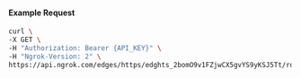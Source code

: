 <!-- Code generated for API Clients. DO NOT EDIT. -->

#### Example Request

```bash
curl \
-X GET \
-H "Authorization: Bearer {API_KEY}" \
-H "Ngrok-Version: 2" \
https://api.ngrok.com/edges/https/edghts_2bomO9v1FZjwCX5gvYS9yKSJ5Tt/routes/edghtsrt_2bomO61qudEcO7SD610vdB3a1Rn/ip_restriction
```
